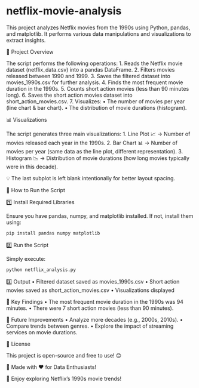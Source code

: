 # netflix-movie-analysis

This project analyzes Netflix movies from the 1990s using Python, pandas, and matplotlib.
It performs various data manipulations and visualizations to extract insights.

📂 Project Overview

The script performs the following operations:
	1.	Reads the Netflix movie dataset (netflix_data.csv) into a pandas DataFrame.
	2.	Filters movies released between 1990 and 1999.
	3.	Saves the filtered dataset into movies_1990s.csv for further analysis.
	4.	Finds the most frequent movie duration in the 1990s.
	5.	Counts short action movies (less than 90 minutes long).
	6.	Saves the short action movies dataset into short_action_movies.csv.
	7.	Visualizes:
	•	The number of movies per year (line chart & bar chart).
	•	The distribution of movie durations (histogram).


 📊 Visualizations

The script generates three main visualizations:
	1.	Line Plot 📈 → Number of movies released each year in the 1990s.
	2.	Bar Chart 📊 → Number of movies per year (same data as the line plot, different representation).
	3.	Histogram 📉 → Distribution of movie durations (how long movies typically were in this decade).

💡 The last subplot is left blank intentionally for better layout spacing.

🔧 How to Run the Script

1️⃣ Install Required Libraries

Ensure you have pandas, numpy, and matplotlib installed.
If not, install them using:

```bash
pip install pandas numpy matplotlib
```

2️⃣ Run the Script

Simply execute:

```bash
python netflix_analysis.py
```

3️⃣ Output
	•	Filtered dataset saved as movies_1990s.csv
	•	Short action movies saved as short_action_movies.csv
	•	Visualizations displayed


 📌 Key Findings
	•	The most frequent movie duration in the 1990s was 94 minutes.
	•	There were 7 short action movies (less than 90 minutes).

🚀 Future Improvements
	•	Analyze more decades (e.g., 2000s, 2010s).
	•	Compare trends between genres.
	•	Explore the impact of streaming services on movie durations.

 📜 License

This project is open-source and free to use! 😊

🎥 Made with ❤️ for Data Enthusiasts!

🚀 Enjoy exploring Netflix’s 1990s movie trends!
